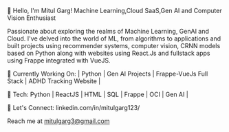 👋 Hello, I'm Mitul Garg!
Machine Learning,Cloud SaaS,Gen AI and Computer Vision Enthusiast 

Passionate about exploring the realms of Machine Learning, GenAI and Cloud. I've delved into the world of ML, from algorithms to applications and built projects using recommender systems, computer vision, CRNN models based on Python along with websites using React.Js and fullstack apps using Frappe integrated with VueJS.

🔭 Currently Working On:
| Python | Gen AI Projects | Frappe-VueJs Full Stack | ADHD Tracking Website | 

🌱 Tech:
Python | ReactJS | HTML | SQL | Frappe | OCI | Gen AI | 

💬 Let's Connect:
linkedin.com/in/mitulgarg123/

Reach me at mitulgarg3@gmail.com
